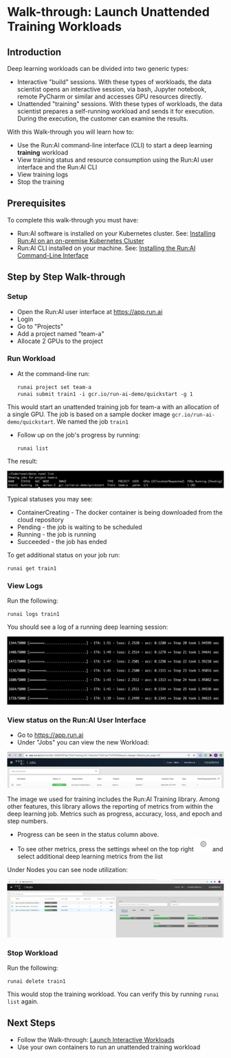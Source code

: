 # Walk-through: Launch Unattended Training Workloads

## Introduction

Deep learning workloads can be divided into two generic types:

*   Interactive "build" sessions. With these types of workloads, the data scientist opens an interactive session, via bash, Jupyter notebook, remote PyCharm or similar and accesses GPU resources directly.
*   Unattended "training" sessions. With these types of workloads, the data scientist prepares a self-running workload and sends it for execution. During the execution, the customer can examine the results.

With this Walk-through you will learn how to:

*   Use the Run:AI command-line interface (CLI) to start a deep learning __training__ workload
*   View training status and resource consumption using the Run:AI user interface and the Run:AI CLI
*   View training logs 
*   Stop the training

## Prerequisites 

To complete this walk-through you must have:

*   Run:AI software is installed on your Kubernetes cluster. See: [Installing Run:AI on an on-premise Kubernetes Cluster](../../Administrator/Cluster-Setup/cluster-install.md)
*   Run:AI CLI installed on your machine. See: [Installing the Run:AI Command-Line Interface](../../Administrator/Researcher-Setup/cli-install.md)

## Step by Step Walk-through

### Setup

*   Open the Run:AI user interface at <https://app.run.ai>
*   Login
*   Go to "Projects"
*   Add a project named "team-a"
*   Allocate 2 GPUs to the project

### Run Workload

*   At the command-line run:

        runai project set team-a
        runai submit train1 -i gcr.io/run-ai-demo/quickstart -g 1

This would start an unattended training job for team-a with an allocation of a single GPU. The job is based on a sample docker image ``gcr.io/run-ai-demo/quickstart``. We named the job ``train1``

*   Follow up on the job's progress by running:

        runai list

The result:

![mceclip00.png](img/mceclip00.png)

Typical statuses you may see:

*   ContainerCreating - The docker container is being downloaded from the cloud repository
*   Pending - the job is waiting to be scheduled
*   Running - the job is running
*   Succeeded - the job has ended

 

To get additional status on your job run:

    runai get train1

### View Logs

Run the following:

    runai logs train1

You should see a log of a running deep learning session:

![mceclip1.png](img/mceclip1.png)

### View status on the Run:AI User Interface

*   Go to <https://app.run.ai>
* Under "Jobs" you can view the new Workload:

![mceclip2.png](img/mceclip2.png)

The image we used for training includes the Run:AI Training library. Among other features, this library allows the reporting of metrics from within the deep learning job. Metrics such as progress, accuracy, loss, and epoch and step numbers.  

*   Progress can be seen in the status column above. 
*   To see other metrics, press the settings wheel on the top right ![mceclip4.png](img/mceclip4.png) and select additional deep learning metrics from the list


Under Nodes you can see node utilization:

![mceclip5.png](img/mceclip5.png)

### Stop Workload

Run the following:

    runai delete train1

This would stop the training workload. You can verify this by running ``runai list`` again.

## Next Steps

*   Follow the Walk-through: [Launch Interactive Workloads](walkthrough-build.md)
*   Use your own containers to run an unattended training workload